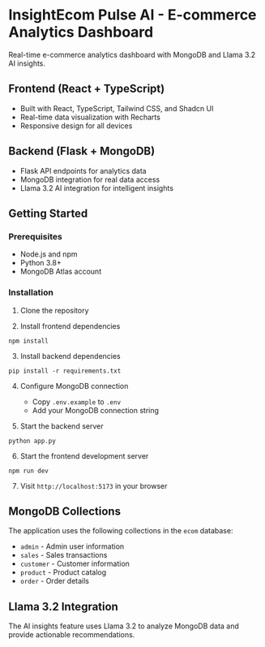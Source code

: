
# InsightEcom Pulse AI - E-commerce Analytics Dashboard

Real-time e-commerce analytics dashboard with MongoDB and Llama 3.2 AI insights.

## Frontend (React + TypeScript)

- Built with React, TypeScript, Tailwind CSS, and Shadcn UI
- Real-time data visualization with Recharts
- Responsive design for all devices

## Backend (Flask + MongoDB)

- Flask API endpoints for analytics data
- MongoDB integration for real data access
- Llama 3.2 AI integration for intelligent insights

## Getting Started

### Prerequisites

- Node.js and npm
- Python 3.8+
- MongoDB Atlas account

### Installation

1. Clone the repository

2. Install frontend dependencies
```
npm install
```

3. Install backend dependencies
```
pip install -r requirements.txt
```

4. Configure MongoDB connection
   - Copy `.env.example` to `.env`
   - Add your MongoDB connection string

5. Start the backend server
```
python app.py
```

6. Start the frontend development server
```
npm run dev
```

7. Visit `http://localhost:5173` in your browser

## MongoDB Collections

The application uses the following collections in the `ecom` database:
- `admin` - Admin user information
- `sales` - Sales transactions
- `customer` - Customer information
- `product` - Product catalog
- `order` - Order details

## Llama 3.2 Integration

The AI insights feature uses Llama 3.2 to analyze MongoDB data and provide actionable recommendations.

